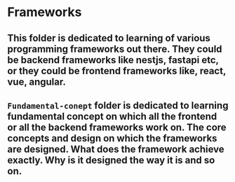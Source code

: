 # Frameworks
## This folder is dedicated to learning of various programming frameworks out there. They could be backend frameworks like nestjs, fastapi etc, or they could be frontend frameworks like, react, vue, angular. 
## `Fundamental-conept` folder is dedicated to learning fundamental concept on which all the frontend or all the backend frameworks work on. The core concepts and design on which the frameworks are designed. What does the framework achieve exactly. Why is it designed the way it is and so on.